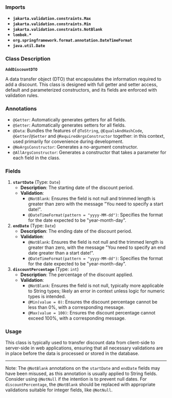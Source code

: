 ### Imports

- **`jakarta.validation.constraints.Max`**
- **`jakarta.validation.constraints.Min`**
- **`jakarta.validation.constraints.NotBlank`**
- **`lombok.*`**
- **`org.springframework.format.annotation.DateTimeFormat`**
- **`java.util.Date`**

### Class Description

**`AddDiscountDTO`**

A data transfer object (DTO) that encapsulates the information required to add a discount. This class is designed with full getter and setter access, default and parameterized constructors, and its fields are enforced with validation rules.

### Annotations

- `@Getter`: Automatically generates getters for all fields.
- `@Setter`: Automatically generates setters for all fields.
- `@Data`: Bundles the features of `@ToString`, `@EqualsAndHashCode`, `@Getter`/`@Setter` and `@RequiredArgsConstructor` together: in this context, used primarily for convenience during development.
- `@NoArgsConstructor`: Generates a no-argument constructor.
- `@AllArgsConstructor`: Generates a constructor that takes a parameter for each field in the class.

### Fields

1. **`startDate`** (Type: `Date`)
    - **Description**: The starting date of the discount period.
    - **Validation**:
        - `@NotBlank`: Ensures the field is not null and trimmed length is greater than zero with the message "You need to specify a start date!".
        - `@DateTimeFormat(pattern = "yyyy-MM-dd")`: Specifies the format for the date expected to be "year-month-day".
2. **`endDate`** (Type: `Date`)
    - **Description**: The ending date of the discount period.
    - **Validation**:
        - `@NotBlank`: Ensures the field is not null and the trimmed length is greater than zero, with the message "You need to specify an end date greater than a start date!".
        - `@DateTimeFormat(pattern = "yyyy-MM-dd")`: Specifies the format for the date expected to be "year-month-day".
3. **`discountPercentage`** (Type: `int`)
    - **Description**: The percentage of the discount applied.
    - **Validation**:
        - `@NotBlank`: Ensures the field is not null, typically more applicable to String types; likely an error in context unless logic for numeric types is intended.
        - `@Min(value = 0)`: Ensures the discount percentage cannot be less than 0%, with a corresponding message.
        - `@Max(value = 100)`: Ensures the discount percentage cannot exceed 100%, with a corresponding message.

### Usage

This class is typically used to transfer discount data from client-side to server-side in web applications, ensuring that all necessary validations are in place before the data is processed or stored in the database.

---

Note: The `@NotBlank` annotations on the `startDate` and `endDate` fields may have been misused, as this annotation is usually applied to String fields. Consider using `@NotNull` if the intention is to prevent null dates. For `discountPercentage`, the `@NotBlank` should be replaced with appropriate validations suitable for integer fields, like `@NotNull`.